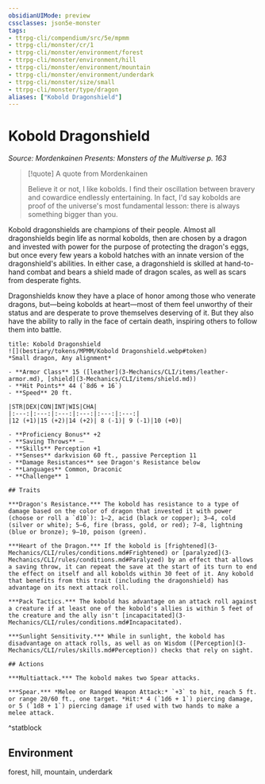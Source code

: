 ```yaml
---
obsidianUIMode: preview
cssclasses: json5e-monster
tags:
- ttrpg-cli/compendium/src/5e/mpmm
- ttrpg-cli/monster/cr/1
- ttrpg-cli/monster/environment/forest
- ttrpg-cli/monster/environment/hill
- ttrpg-cli/monster/environment/mountain
- ttrpg-cli/monster/environment/underdark
- ttrpg-cli/monster/size/small
- ttrpg-cli/monster/type/dragon
aliases: ["Kobold Dragonshield"]
---
```

# Kobold Dragonshield
*Source: Mordenkainen Presents: Monsters of the Multiverse p. 163*  

> [!quote] A quote from Mordenkainen  
> 
> Believe it or not, I like kobolds. I find their oscillation between bravery and cowardice endlessly entertaining. In fact, I'd say kobolds are proof of the universe's most fundamental lesson: there is always something bigger than you.

Kobold dragonshields are champions of their people. Almost all dragonshields begin life as normal kobolds, then are chosen by a dragon and invested with power for the purpose of protecting the dragon's eggs, but once every few years a kobold hatches with an innate version of the dragonshield's abilities. In either case, a dragonshield is skilled at hand-to-hand combat and bears a shield made of dragon scales, as well as scars from desperate fights.

Dragonshields know they have a place of honor among those who venerate dragons, but—being kobolds at heart—most of them feel unworthy of their status and are desperate to prove themselves deserving of it. But they also have the ability to rally in the face of certain death, inspiring others to follow them into battle.

```ad-statblock
title: Kobold Dragonshield
![](bestiary/tokens/MPMM/Kobold Dragonshield.webp#token)
*Small dragon, Any alignment*

- **Armor Class** 15 ([leather](3-Mechanics/CLI/items/leather-armor.md), [shield](3-Mechanics/CLI/items/shield.md))
- **Hit Points** 44 (`8d6 + 16`)
- **Speed** 20 ft.

|STR|DEX|CON|INT|WIS|CHA|
|:---:|:---:|:---:|:---:|:---:|:---:|
|12 (+1)|15 (+2)|14 (+2)| 8 (-1)| 9 (-1)|10 (+0)|

- **Proficiency Bonus** +2
- **Saving Throws** ⏤
- **Skills** Perception +1
- **Senses** darkvision 60 ft., passive Perception 11
- **Damage Resistances** see Dragon's Resistance below
- **Languages** Common, Draconic
- **Challenge** 1

## Traits

***Dragon's Resistance.*** The kobold has resistance to a type of damage based on the color of dragon that invested it with power (choose or roll a `d10`): 1–2, acid (black or copper); 3–4, cold (silver or white); 5–6, fire (brass, gold, or red); 7–8, lightning (blue or bronze); 9–10, poison (green).

***Heart of the Dragon.*** If the kobold is [frightened](3-Mechanics/CLI/rules/conditions.md#Frightened) or [paralyzed](3-Mechanics/CLI/rules/conditions.md#Paralyzed) by an effect that allows a saving throw, it can repeat the save at the start of its turn to end the effect on itself and all kobolds within 30 feet of it. Any kobold that benefits from this trait (including the dragonshield) has advantage on its next attack roll.

***Pack Tactics.*** The kobold has advantage on an attack roll against a creature if at least one of the kobold's allies is within 5 feet of the creature and the ally isn't [incapacitated](3-Mechanics/CLI/rules/conditions.md#Incapacitated).

***Sunlight Sensitivity.*** While in sunlight, the kobold has disadvantage on attack rolls, as well as on Wisdom ([Perception](3-Mechanics/CLI/rules/skills.md#Perception)) checks that rely on sight.

## Actions

***Multiattack.*** The kobold makes two Spear attacks.

***Spear.*** *Melee or Ranged Weapon Attack:* `+3` to hit, reach 5 ft. or range 20/60 ft., one target. *Hit:* 4 (`1d6 + 1`) piercing damage, or 5 (`1d8 + 1`) piercing damage if used with two hands to make a melee attack.
```
^statblock

## Environment

forest, hill, mountain, underdark